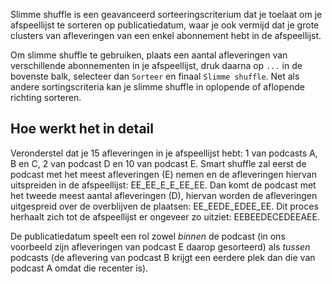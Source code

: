 Slimme shuffle is een geavanceerd sorteeringscriterium dat je toelaat om je afspeellijst te sorteren op publicatiedatum, waar je ook vermijd dat je grote clusters van afleveringen van een enkel abonnement hebt in de afspeellijst.

Om slimme shuffle te gebruiken, plaats een aantal afleveringen van verschillende abonnementen in je afspeellijst, druk daarna op `...` in de bovenste balk, selecteer dan `Sorteer` en finaal `Slimme shuffle`. Net als andere sortingscriteria kan je slimme shuffle in oplopende of aflopende richting sorteren.

## Hoe werkt het in detail

Veronderstel dat je 15 afleveringen in je afspeellijst hebt: 1 van podcasts A, B en C, 2 van podcast D en 10 van podcast E. Smart shuffle zal eerst de podcast met het meest afleveringen (E) nemen en de afleveringen hiervan uitspreiden in de afspeellijst: EE_EE_E_E_EE_EE. Dan komt de podcast met het tweede meest aantal afleveringen (D), hiervan worden de afleveringen uitgespreid over de overblijven de plaatsen: EE_EEDE_EDEE_EE. Dit proces herhaalt zich tot de afspeellijst er ongeveer zo uitziet: EEBEEDECEDEEAEE.

De publicatiedatum speelt een rol zowel *binnen* de podcast (in ons voorbeeld zijn afleveringen van podcast E daarop gesorteerd) als *tussen* podcasts (de aflevering van podcast B krijgt een eerdere plek dan die van podcast A omdat die recenter is).
